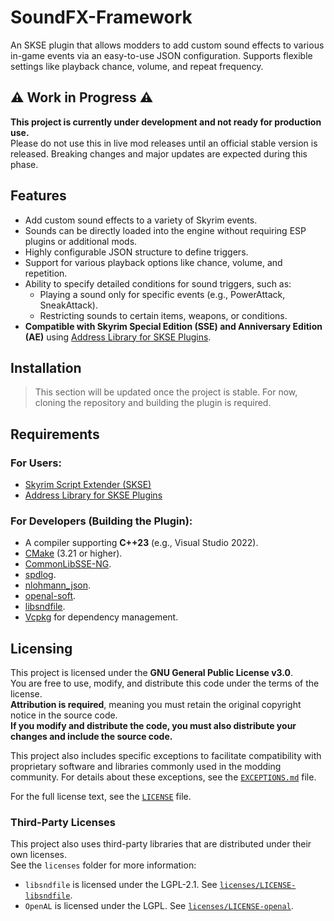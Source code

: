 # SoundFX-Framework

An SKSE plugin that allows modders to add custom sound effects to various in-game events via an easy-to-use JSON configuration. Supports flexible settings like playback chance, volume, and repeat frequency.

## :warning: Work in Progress :warning:

**This project is currently under development and not ready for production use.**  
Please do not use this in live mod releases until an official stable version is released. Breaking changes and major updates are expected during this phase.

## Features

- Add custom sound effects to a variety of Skyrim events.
- Sounds can be directly loaded into the engine without requiring ESP plugins or additional mods.
- Highly configurable JSON structure to define triggers.
- Support for various playback options like chance, volume, and repetition.
- Ability to specify detailed conditions for sound triggers, such as:
  - Playing a sound only for specific events (e.g., PowerAttack, SneakAttack).
  - Restricting sounds to certain items, weapons, or conditions.
- **Compatible with Skyrim Special Edition (SSE) and Anniversary Edition (AE)** using [Address Library for SKSE Plugins](https://www.nexusmods.com/skyrimspecialedition/mods/32444).

## Installation

> This section will be updated once the project is stable. For now, cloning the repository and building the plugin is required.

## Requirements

### For Users:
- [Skyrim Script Extender (SKSE)](https://skse.silverlock.org/)
- [Address Library for SKSE Plugins](https://www.nexusmods.com/skyrimspecialedition/mods/32444)

### For Developers (Building the Plugin):
- A compiler supporting **C++23** (e.g., Visual Studio 2022).
- [CMake](https://cmake.org/) (3.21 or higher).
- [CommonLibSSE-NG](https://github.com/CharmedBaryon/CommonLibSSE).
- [spdlog](https://github.com/gabime/spdlog).
- [nlohmann_json](https://github.com/nlohmann/json).
- [openal-soft](https://github.com/kcat/openal-soft).
- [libsndfile](https://github.com/libsndfile/libsndfile).
- [Vcpkg](https://vcpkg.io/) for dependency management.


## Licensing

This project is licensed under the **GNU General Public License v3.0**.  
You are free to use, modify, and distribute this code under the terms of the license.  
**Attribution is required**, meaning you must retain the original copyright notice in the source code.  
**If you modify and distribute the code, you must also distribute your changes and include the source code.**

This project also includes specific exceptions to facilitate compatibility with proprietary software and libraries commonly used in the modding community. For details about these exceptions, see the [`EXCEPTIONS.md`](EXCEPTIONS.md) file.

For the full license text, see the [`LICENSE`](LICENSE) file.

### Third-Party Licenses

This project also uses third-party libraries that are distributed under their own licenses.  
See the `licenses` folder for more information:
- `libsndfile` is licensed under the LGPL-2.1. See [`licenses/LICENSE-libsndfile`](licenses/LICENSE-libsndfile).
- `OpenAL` is licensed under the LGPL. See [`licenses/LICENSE-openal`](licenses/LICENSE-openal).